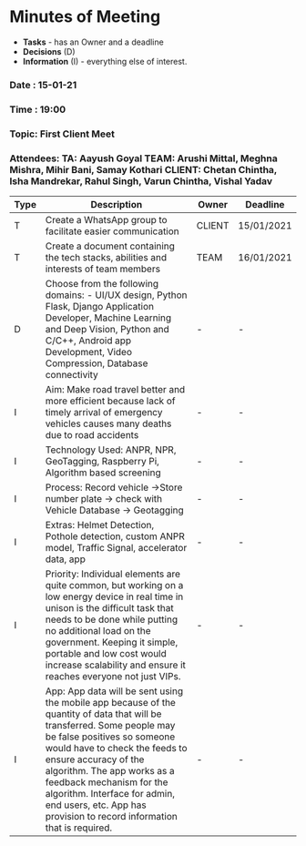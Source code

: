 # Minutes of Meeting

* **Tasks** - has an Owner and a deadline
* **Decisions** (D)
* **Information** (I) - everything else of interest.
 
### Date : 15-01-21
### Time : 19:00
### Topic: First Client Meet
### Attendees: TA: Aayush Goyal TEAM: Arushi Mittal, Meghna Mishra, Mihir Bani, Samay Kothari CLIENT: Chetan Chintha, Isha Mandrekar, Rahul Singh, Varun Chintha, Vishal Yadav

Type | Description | Owner | Deadline
---- | ---- | ---- | ----
T | Create a WhatsApp group to facilitate easier communication | CLIENT | 15/01/2021
T | Create a document containing the tech stacks, abilities and interests of team members | TEAM | 16/01/2021
D | Choose from the following domains: - UI/UX design, Python Flask, Django Application Developer, Machine Learning and Deep Vision, Python and C/C++, Android app Development, Video Compression, Database connectivity | - | -
I | Aim: Make road travel better and more efficient because lack of timely arrival of emergency vehicles causes many deaths due to road accidents | - | -
I | Technology Used: ANPR, NPR, GeoTagging, Raspberry Pi, Algorithm based screening | - | -
I | Process: Record vehicle →Store number plate → check with Vehicle Database → Geotagging | - | -
I | Extras: Helmet Detection, Pothole detection, custom ANPR model, Traffic Signal, accelerator data, app  | - | -
I | Priority: Individual elements are quite common, but working on a low energy device in real time in unison is the difficult task that needs to be done while putting no additional load on the government. Keeping it simple, portable and low cost would increase scalability and ensure it reaches everyone not just VIPs. | - | -
I | App: App data will be sent using the mobile app because of the quantity of data that will be transferred. Some people may be false positives so someone would have to check the feeds to ensure accuracy of the algorithm. The app works as a feedback mechanism for the algorithm. Interface for admin, end users, etc. App has provision to record information that is required.  | - | -